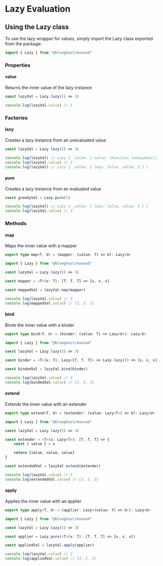 # Lazy Evaluation

## Using the Lazy class

To use the lazy wrapper for values, simply import the Lazy class exported from the package:

```typescript
import { Lazy } from "@blueghost/moonad"
```

### Properties

#### value

Returns the inner value of the lazy instance

```typescript
const lazyVal = Lazy.lazy(() => 3)

console.log(lazyVal.value) // 3
```

### Factories

#### lazy

Creates a lazy instance from an unevaluated value

```typescript
const lazyVal = Lazy.lazy(() => 3)

console.log(lazyVal) // Lazy { _value: { value: [Function (anonymous)], lazy: true } }
console.log(lazyVal.value) // 3
console.log(lazyVal) // Lazy { _value: { lazy: false, value: 3 } }
```

#### pure

Creates a lazy instance from an evaluated value

```typescript
const greedyVal = Lazy.pure(3)

console.log(lazyVal) // Lazy { _value: { lazy: false, value: 3 } }
console.log(lazyVal.value) // 3
```

### Methods

#### map

Maps the inner value with a mapper

```typescript
export type map<T, U> = (mapper: (value: T) => U): Lazy<U>
```

```typescript
import { Lazy } from "@blueghost/moonad"

const lazyVal = Lazy.lazy(() => 3)

const mapper = <T>(x: T): [T, T, T] => [x, x, x]

const mappedVal = lazyVal.map(mapper)

console.log(lazyVal.value) // 3
console.log(mappedVal.value) // [3, 3, 3]
```

#### bind

Binds the inner value with a binder

```typescript
export type bind<T, U> = (binder: (value: T) => Lazy<U>): Lazy<U>
```

```typescript
import { Lazy } from "@blueghost/moonad"

const lazyVal = Lazy.lazy(() => 3)

const binder = <T>(x: T): Lazy<[T, T, T]> => Lazy.lazy(() => [x, x, x])

const bindedVal = lazyVal.bind(binder)

console.log(lazyVal.value) // 3
console.log(bindedVal.value) // [3, 3, 3]
```

#### extend

Extends the inner value with an extender

```typescript
export type extend<T, U> = (extender: (value: Lazy<T>) => U): Lazy<U>
```

```typescript
import { Lazy } from "@blueghost/moonad"

const lazyVal = Lazy.lazy(() => 3)

const extender = <T>(x: Lazy<T>): [T, T, T] => {
    const { value } = x

    return [value, value, value]
}

const extendedVal = lazyVal.extend(extender)

console.log(lazyVal.value) // 3
console.log(extendedVal.value) // [3, 3, 3]
```

#### apply

Applies the inner value with an applier

```typescript
export type apply<T, U> = (applier: Lazy<(value: T) => U>): Lazy<U>
```

```typescript
import { Lazy } from "@blueghost/moonad"

const lazyVal = Lazy.lazy(() => 3)

const applier = Lazy.pure(<T>(x: T): [T, T, T] => [x, x, x])

const appliedVal = lazyVal.apply(applier)

console.log(lazyVal.value) // 3
console.log(appliedVal.value) // [3, 3, 3]
```
